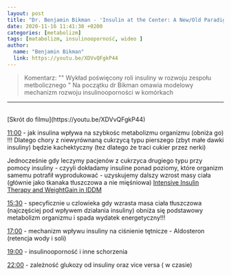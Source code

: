 ```yaml
---
layout: post
title: "Dr. Benjamin Bikman - 'Insulin at the Center: A New/Old Paradigm for Metabolic Syndrome'"
date: 2020-11-16 11:41:38 +0200
categories: [metabolizm]
tags: [matabolizm, insulinooporność, wideo ]
author:
  name: "Benjamin Bikman"
  link: https://youtu.be/XDVvQFgkP44
---
```

> Komentarz: "" Wykład poświęcony roli insuliny w rozwoju zespołu metbolicznego "
> Na początku dr Bikman omawia modelowy mechanizm rozwoju insulinooporności w komórkach

<hr>
<br>
[Skrót do filmu](https://youtu.be/XDVvQFgkP44)

[11:00](https://youtu.be/XDVvQFgkP44?t=660) - jak insulina wpływa na szybkośc metabolizmu organizmu (obniża go) !!! Dlatego chory z niewyrównaną cukrzycą typu pierszego (zbyt małe dawki insuliny) będzie kachektyczny (tez dlatego że traci cukier przez nerki)

Jednocześnie gdy leczymy pacjenów z cukrzyca drugiego typu przy pomocy insuliny - czyyli dokładamy insuline ponad poziomy, które organizm samemu potrafił wyprodukować - uzyskujemy dalszy wzrost masy ciała (głównie jako tkanaka tłuszczowa a nie mięśniowa)
[Intensive Insulin Therapy and WeightGain in IDDM](https://diabetes.diabetesjournals.org/content/42/12/1700)

[15:30](https://youtu.be/XDVvQFgkP44?t=925) - specyficznie u czlowieka gdy wzrasta masa ciała tłuszczowa (najczęściej pod wpływem działania insuliny) obniża się podstawowy metabolizm organizmu i spada wydatek energetyczny!!!

[17:00](https://youtu.be/XDVvQFgkP44?t=1030) - mechanizm wpływu insuliny na ciśnienie tętnicze - Aldosteron (retencja wody i soli)

[19:00](https://youtu.be/XDVvQFgkP44?t=1142) - insulinooporność i inne schorzenia

[22:00](https://youtu.be/XDVvQFgkP44?t=1321) - zależność glukozy od insuliny oraz vice versa ( w czasie)
